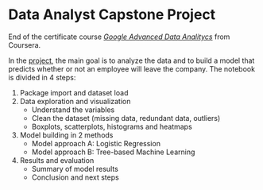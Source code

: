 # **Data Analyst Capstone Project**
End of the certificate course [*Google Advanced Data Analitycs*](https://www.coursera.org/professional-certificates/google-advanced-data-analytics) from Coursera.

In the [project](Capstone_Project.ipynb), the main goal is to analyze the data and to build a model that predicts whether or not an employee will leave the company.
The notebook is divided in 4 steps:
  1. Package import and dataset load
  1. Data exploration and visualization
     - Understand the variables
     - Clean the dataset (missing data, redundant data, outliers)
     - Boxplots, scatterplots, histograms and heatmaps
  1. Model building in 2 methods
     - Model approach A: Logistic Regression
     - Model approach B: Tree-based Machine Learning
  1. Results and evaluation
     - Summary of model results
     - Conclusion and next steps
